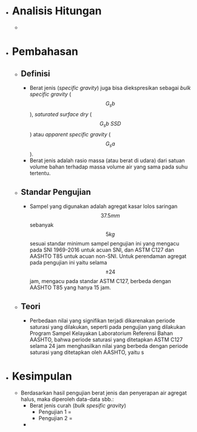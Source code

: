 - # Analisis Hitungan
	-
- # Pembahasan
	- ## Definisi
		- Berat jenis (*specific gravity*) juga bisa diekspresikan sebagai *bulk specific gravity* ($$G_sb$$), *saturated surface dry* ($$G_sb~SSD$$) atau *apparent specific gravity* ($$G_sa$$).
		- Berat jenis adalah rasio massa (atau berat di udara) dari satuan volume bahan terhadap massa volume air yang sama pada suhu tertentu.
	- ## Standar Pengujian
		- Sampel yang digunakan adalah agregat kasar lolos saringan $$37.5mm$$ sebanyak $$5kg$$ sesuai standar minimum sampel pengujian ini yang mengacu pada SNI 1969-2016 untuk acuan SNI, dan ASTM C127 dan AASHTO T85 untuk acuan non-SNI. Untuk perendaman agregat pada pengujian ini yaitu selama $$\pm24$$ jam, mengacu pada standar ASTM C127, berbeda dengan AASHTO T85 yang hanya 15 jam.
	- ## Teori
		- Perbedaan nilai yang signifikan terjadi dikarenakan periode saturasi yang dilakukan, seperti pada pengujian yang dilakukan Program Sampel Kelayakan Laboratorium Referensi Bahan AASHTO, bahwa periode saturasi yang ditetapkan ASTM C127 selama 24 jam menghasilkan nilai yang berbeda dengan periode saturasi yang ditetapkan oleh AASHTO, yaitu s
- # Kesimpulan
	- Berdasarkan hasil pengujian berat jenis dan penyerapan air agregat halus, maka diperoleh data-data sbb.:
		- Berat jenis curah (*bulk spesific gravity*)
			- Pengujian 1 =
			- Pengujian 2 =
		-